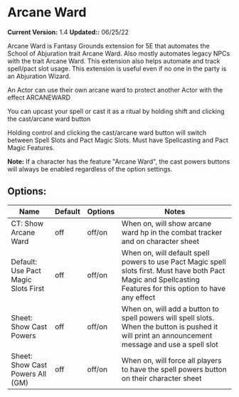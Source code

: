# Arcane Ward

**Current Version:** 1.4
**Updated::** 06/25/22

Arcane Ward is Fantasy Grounds extension for 5E that automates the School of Abjuration trait Arcane Ward. Also mostly automates legacy NPCs with the trait Arcane Ward. This extension also helps automate and track spell/pact slot usage. This extension is useful even if no one in the party is an Abjuration Wizard.

An Actor can use their own arcane ward to protect another Actor with the effect ARCANEWARD

You can upcast your spell or cast it as a ritual by holding shift and clicking the cast/arcane ward button

Holding control and clicking the cast/arcane ward button will switch between Spell Slots and Pact Magic Slots. Must have Spellcasting and Pact Magic Features.

**Note:** If a character has the feature "Arcane Ward", the cast powers buttons will always be enabled regardless of the option settings.
## Options:
| Name| Default | Options | Notes |
|---|---|---|---|
|CT: Show Arcane Ward| off| off/on| When on, will show arcane ward hp in the combat tracker and on character sheet|
|Default: Use Pact Magic Slots First| off| off/on| When on, will default spell powers to use Pact Magic spell slots first. Must have both Pact Magic and Spellcasting Features for this option to have any effect|
|Sheet: Show Cast Powers| off| off/on| When on, will add a button to spell powers will spell slots. When the button is pushed it will print an announcement message and use a spell slot|
|Sheet: Show Cast Powers All (GM)| off| off/on| When on, will force all players to have the spell powers button on their character sheet|

